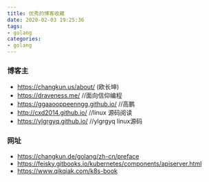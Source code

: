 ```yaml
---
title: 优秀的博客收藏
date: 2020-02-03 19:25:36
tags:
- golang
categories:
- golang
---
```


### 博客主
- https://changkun.us/about/ (欧长坤)
- https://draveness.me/ //面向信仰编程
- https://ggaaooppeenngg.github.io/ //高鹏
- http://cxd2014.github.io/ //linux 源码阅读
- https://ylgrgyq.github.io/  //ylgrgyq linux源码

### 网址
- https://changkun.de/golang/zh-cn/preface
- https://feisky.gitbooks.io/kubernetes/components/apiserver.html
- https://www.qikqiak.com/k8s-book
